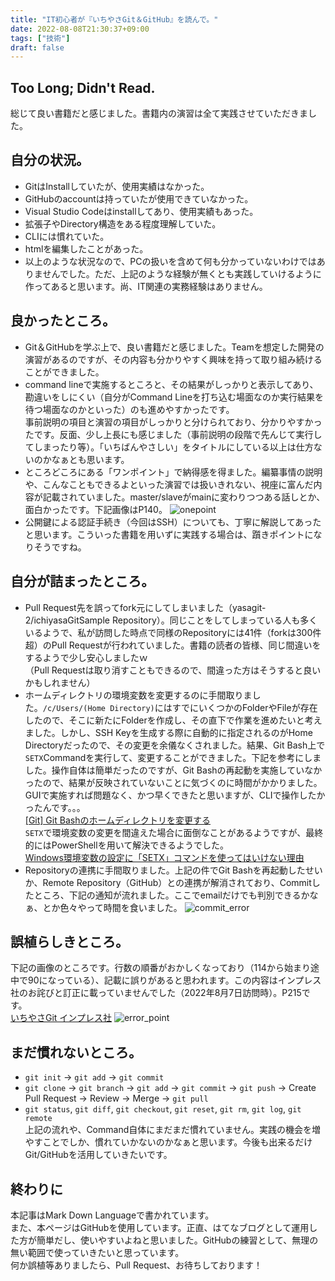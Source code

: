 ```yaml
---
title: "IT初心者が『いちやさGit＆GitHub』を読んで。"
date: 2022-08-08T21:30:37+09:00
tags: ["技術"]
draft: false
---
```


## Too Long; Didn't Read.
総じて良い書籍だと感じました。書籍内の演習は全て実践させていただきました。
## 自分の状況。
- GitはInstallしていたが、使用実績はなかった。
- GitHubのaccountは持っていたが使用できていなかった。
- Visual Studio Codeはinstallしてあり、使用実績もあった。
- 拡張子やDirectory構造をある程度理解していた。
- CLIには慣れていた。
- htmlを編集したことがあった。  
- 以上のような状況なので、PCの扱いを含めて何も分かっていないわけではありませんでした。ただ、上記のような経験が無くとも実践していけるように作ってあると思います。尚、IT関連の実務経験はありません。
## 良かったところ。
- Git＆GitHubを学ぶ上で、良い書籍だと感じました。Teamを想定した開発の演習があるのですが、その内容も分かりやすく興味を持って取り組み続けることができました。  
- command lineで実施するところと、その結果がしっかりと表示してあり、勘違いをしにくい（自分がCommand Lineを打ち込む場面なのか実行結果を待つ場面なのかといった）のも進めやすかったです。  
事前説明の項目と演習の項目がしっかりと分けられており、分かりやすかったです。反面、少し上長にも感じました（事前説明の段階で先んじて実行してしまったり等）。「いちばんやさしい」をタイトルにしている以上は仕方ないのかなぁとも思います。  
- ところどころにある「ワンポイント」で納得感を得ました。編纂事情の説明や、こんなこともできるよといった演習では扱いきれない、視座に富んだ内容が記載されていました。master/slaveがmainに変わりつつある話しとか、面白かったです。下記画像はP140。
![onepoint](../../images/onepoint.jpg)  
- 公開鍵による認証手続き（今回はSSH）についても、丁寧に解説してあったと思います。こういった書籍を用いずに実践する場合は、躓きポイントになりそうですね。
## 自分が詰まったところ。
- Pull Request先を誤ってfork元にしてしまいました（yasagit-2/ichiyasaGitSample Repository）。同じことをしてしまっている人も多くいるようで、私が訪問した時点で同様のRepositoryには41件（forkは300件超）のPull Requestが行われていました。書籍の読者の皆様、同じ間違いをするようで少し安心しましたｗ  
（Pull Requestは取り消すこともできるので、間違った方はそうすると良いかもしれません）
- ホームディレクトリの環境変数を変更するのに手間取りました。`/c/Users/(Home Directory)`にはすでにいくつかのFolderやFileが存在したので、そこに新たにFolderを作成し、その直下で作業を進めたいと考えました。しかし、SSH Keyを生成する際に自動的に指定されるのがHome Directoryだったので、その変更を余儀なくされました。結果、Git Bash上で`SETX`Commandを実行して、変更することができました。下記を参考にしました。操作自体は簡単だったのですが、Git Bashの再起動を実施していなかったので、結果が反映されていないことに気づくのに時間がかかりました。GUIで実施すれば問題なく、かつ早くできたと思いますが、CLIで操作したかったんです。。。  
[[Git] Git Bashのホームディレクトリを変更する](https://www.84kure.com/blog/2018/09/27/git-git-bash%E3%81%AE%E3%83%9B%E3%83%BC%E3%83%A0%E3%83%87%E3%82%A3%E3%83%AC%E3%82%AF%E3%83%88%E3%83%AA%E3%82%92%E5%A4%89%E6%9B%B4%E3%81%99%E3%82%8B/)  
`SETX`で環境変数の変更を間違えた場合に面倒なことがあるようですが、最終的にはPowerShellを用いて解決できるようでした。  
[Windows環境変数の設定に「SETX」コマンドを使ってはいけない理由](https://qiita.com/jeyei/items/05ce2739501832463b3b)
- Repositoryの連携に手間取りました。上記の件でGit Bashを再起動したせいか、Remote Repository（GitHub）との連携が解消されており、Commitしたところ、下記の通知が流れました。ここでemailだけでも判別できるかなぁ、とか色々やって時間を食いました。
![commit_error](../../images/commit_error.jpg)
## 誤植らしきところ。
下記の画像のところです。行数の順番がおかしくなっており（114から始まり途中で90になっている）、記載に誤りがあると思われます。この内容はインプレス社のお詫びと訂正に載っていませんでした（2022年8月7日訪問時）。P215です。  
[いちやさGit インプレス社](https://book.impress.co.jp/books/1118101036)
![error_point](../../images/error_point.jpg)  
## まだ慣れないところ。
- `git init` → `git add` → `git commit`
- `git clone` → `git branch` → `git add` → `git commit` → `git push` → Create Pull Request → Review → Merge → `git pull`
- `git status`, `git diff`, `git checkout`, `git reset`, `git rm`, `git log`, `git remote`  
上記の流れや、Command自体にまだまだ慣れていません。実践の機会を増やすことでしか、慣れていかないのかなぁと思います。今後も出来るだけGit/GitHubを活用していきたいです。
## 終わりに
本記事はMark Down Languageで書かれています。  
また、本ページはGitHubを使用しています。正直、はてなブログとして運用した方が簡単だし、使いやすいよねと思いました。GitHubの練習として、無理の無い範囲で使っていきたいと思っています。  
何か誤植等ありましたら、Pull Request、お待ちしております！